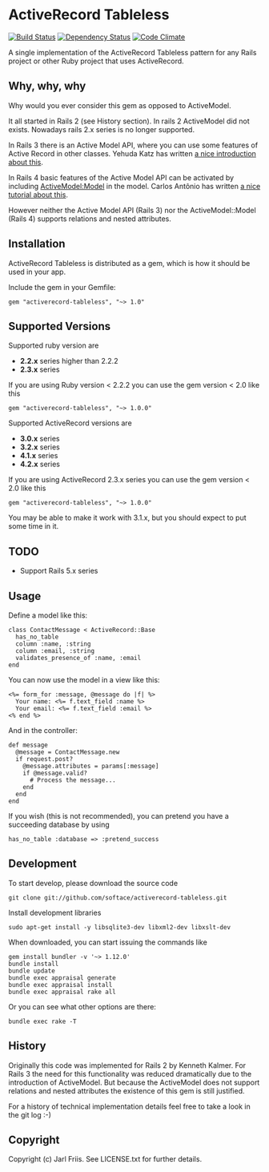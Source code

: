 ActiveRecord Tableless
======================

[![Build Status](https://travis-ci.org/softace/activerecord-tableless.png)](http://travis-ci.org/softace/activerecord-tableless)
[![Dependency Status](https://gemnasium.com/softace/activerecord-tableless.png)](https://gemnasium.com/softace/activerecord-tableless)
[![Code Climate](https://codeclimate.com/github/softace/activerecord-tableless.png)](https://codeclimate.com/github/softace/activerecord-tableless)

A single implementation of the ActiveRecord Tableless pattern for any
Rails project or other Ruby project that uses ActiveRecord.

Why, why, why
-------------

Why would you ever consider this gem as opposed to ActiveModel.

It all started in Rails 2 (see History section). In rails 2 ActiveModel did not exists. Nowadays rails 2.x series is no longer supported.

In Rails 3 there is an Active Model API, where you can use some
features of Active Record in other classes. Yehuda Katz has written
[a nice introduction about this](http://yehudakatz.com/2010/01/10/activemodel-make-any-ruby-object-feel-like-activerecord/).

In Rails 4 basic features of the Active Model API can be activated
by including
[ActiveModel:Model](http://api.rubyonrails.org/classes/ActiveModel/Model.html)
in the model. Carlos Antônio has written
[a nice tutorial about this](http://blog.plataformatec.com.br/2012/03/barebone-models-to-use-with-actionpack-in-rails-4-0/).

However neither the Active Model API (Rails 3) nor the
ActiveModel::Model (Rails 4) supports relations and nested attributes.


Installation
------------

ActiveRecord Tableless is distributed as a gem, which is how it should
be used in your app.

Include the gem in your Gemfile:

    gem "activerecord-tableless", "~> 1.0"


Supported Versions
------------------

Supported ruby version are

  * **2.2.x** series higher than 2.2.2
  * **2.3.x** series

If you are using Ruby version < 2.2.2 you can use the gem version <
2.0 like this

    gem "activerecord-tableless", "~> 1.0.0"

Supported ActiveRecord versions are

  * **3.0.x** series
  * **3.2.x** series
  * **4.1.x** series
  * **4.2.x** series

If you are using ActiveRecord 2.3.x series you can use the gem version <
2.0 like this

    gem "activerecord-tableless", "~> 1.0.0"

You may be able to make it work with 3.1.x, but you should expect to
put some time in it.

TODO
----

  * Support Rails 5.x series

Usage
-----

Define a model like this:

    class ContactMessage < ActiveRecord::Base
      has_no_table
      column :name, :string
      column :email, :string
      validates_presence_of :name, :email
    end

You can now use the model in a view like this:

    <%= form_for :message, @message do |f| %>
      Your name: <%= f.text_field :name %>
      Your email: <%= f.text_field :email %>
    <% end %>

And in the controller:

    def message
      @message = ContactMessage.new
      if request.post?
        @message.attributes = params[:message]
        if @message.valid?
          # Process the message...
        end
      end
    end

If you wish (this is not recommended), you can pretend you have a succeeding database by using

    has_no_table :database => :pretend_success


Development
-----------

To start develop, please download the source code

    git clone git://github.com/softace/activerecord-tableless.git

Install development libraries

    sudo apt-get install -y libsqlite3-dev libxml2-dev libxslt-dev

When downloaded, you can start issuing the commands like

    gem install bundler -v '~> 1.12.0'
    bundle install
    bundle update
    bundle exec appraisal generate
    bundle exec appraisal install
    bundle exec appraisal rake all

Or you can see what other options are there:

    bundle exec rake -T


History
-------

Originally this code was implemented for Rails 2 by Kenneth
Kalmer. For Rails 3 the need for this functionality was reduced
dramatically due to the introduction of ActiveModel. But because the
ActiveModel does not support relations and nested attributes the
existence of this gem is still justified.

For a history of technical implementation details feel free to take a
look in the git log :-)


Copyright
---------

Copyright (c) Jarl Friis. See LICENSE.txt for
further details.
